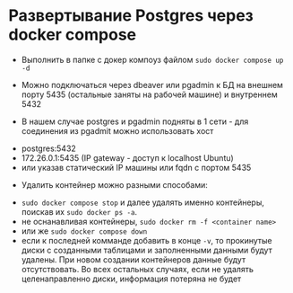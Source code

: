# Развертывание Postgres через docker compose 
- Выполнить в папке с докер компоуз файлом
`sudo docker compose up -d` 

- Можно подключаться через dbeaver или pgadmin к БД на внешнем порту 5435 (остальные заняты на рабочей машине) и внутреннем 5432
- В нашем случае postgres и pgadmin подняты в 1 сети - для соединения из pgadmit можно использовать хост 
* postgres:5432
* 172.26.0.1:5435 (IP gateway - доступ к localhost Ubuntu)
* или указав статический IP машины или fqdn с портом 5435

- Удалить контейнер можно разными способами:
* `sudo docker compose stop` и далее удалять именно контейнеры, поискав их `sudo docker ps -a`.
* не оснанавливая контейнеры, `sudo docker rm -f <container name>`
* или же `sudo docker compose down`
* если к последней комманде добавить в конце `-v`, то прокинутые диски с созданными таблицами и заполненными данными будут удалены. При новом создании контейнеров данные будут отсутствовать. Во всех остальных случаях, если не удалять целенаправленно диски, информация потеряна не будет

